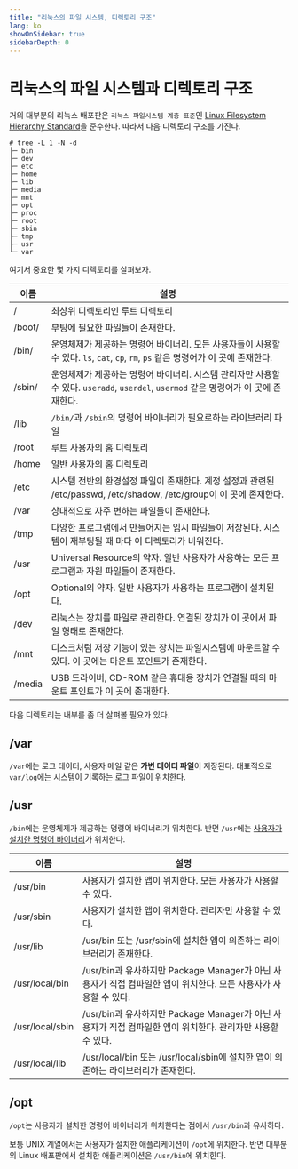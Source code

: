 ```yaml
---
title: "리눅스의 파일 시스템, 디렉토리 구조"
lang: ko
showOnSidebar: true
sidebarDepth: 0
---
```


# 리눅스의  파일 시스템과 디렉토리 구조
거의 대부분의 리눅스 배포판은 `리눅스 파일시스템 계층 표준`인 [Linux Filesystem Hierarchy Standard](https://ko.wikipedia.org/wiki/%ED%8C%8C%EC%9D%BC%EC%8B%9C%EC%8A%A4%ED%85%9C_%EA%B3%84%EC%B8%B5%EA%B5%AC%EC%A1%B0_%ED%91%9C%EC%A4%80)을 준수한다. 따라서 다음 디렉토리 구조를 가진다.

```
# tree -L 1 -N -d
├─ bin
├─ dev
├─ etc
├─ home
├─ lib
├─ media
├─ mnt
├─ opt
├─ proc
├─ root
├─ sbin
├─ tmp
├─ usr
└─ var
```

여기서 중요한 몇 가지 디렉토리를 살펴보자.

|이름|설명|
|------|---|
|/|최상위 디렉토리인 루트 디렉토리|
|/boot/|부팅에 필요한 파일들이 존재한다.|
|/bin/|운영체제가 제공하는 명령어 바이너리. 모든 사용자들이 사용할 수 있다. `ls`, `cat`, `cp`, `rm`, `ps` 같은 명령어가 이 곳에 존재한다.|
|/sbin/|운영체제가 제공하는 명령어 바이너리. 시스템 관리자만 사용할 수 있다. `useradd`, `userdel`, `usermod` 같은 명령어가 이 곳에 존재한다.|
|/lib|`/bin/`과 `/sbin`의 명령어 바이너리가 필요로하는 라이브러리 파일|
|/root|루트 사용자의 홈 디렉토리|
|/home|일반 사용자의 홈 디렉토리|
|/etc|시스템 전반의 환경설정 파일이 존재한다. 계정 설정과 관련된 /etc/passwd, /etc/shadow, /etc/group이 이 곳에 존재한다.|
|/var|상대적으로 자주 변하는 파일들이 존재한다.|
|/tmp|다양한 프로그램에서 만들어지는 임시 파일들이 저장된다. 시스템이 재부팅될 때 마다 이 디렉토리가 비워진다.|
|/usr|Universal Resource의 약자. 일반 사용자가 사용하는 모든 프로그램과 자원 파일들이 존재한다.|
|/opt|Optional의 약자. 일반 사용자가 사용하는 프로그램이 설치된다.|
|/dev|리눅스는 장치를 파일로 관리한다. 연결된 장치가 이 곳에서 파일 형태로 존재한다.|
|/mnt|디스크처럼 저장 기능이 있는 장치는 파일시스템에 마운트할 수 있다. 이 곳에는 마운트 포인트가 존재한다.|
|/media|USB 드라이버, CD-ROM 같은 휴대용 장치가 연결될 때의 마운트 포인트가 이 곳에 존재한다.|

다음 디렉토리는 내부를 좀 더 살펴볼 필요가 있다.

## /var
`/var`에는 로그 데이터, 사용자 메일 같은 <b>가변 데이터 파일</b>이 저장된다. 대표적으로 `var/log`에는 시스템이 기록하는 로그 파일이 위치한다.

## /usr
`/bin`에는 운영체제가 제공하는 명령어 바이너리가 위치한다. 반면 `/usr`에는 <u>사용자가 설치한 명령어 바이너리</u>가 위치한다.

|이름|설명|
|------|---|
|/usr/bin|사용자가 설치한 앱이 위치한다. 모든 사용자가 사용할 수 있다.|
|/usr/sbin|사용자가 설치한 앱이 위치한다. 관리자만 사용할 수 있다.|
|/usr/lib|/usr/bin 또는 /usr/sbin에 설치한 앱이 의존하는 라이브러리가 존재한다.|
|/usr/local/bin|/usr/bin과 유사하지만 Package Manager가 아닌 사용자가 직접 컴파일한 앱이 위치한다. 모든 사용자가 사용할 수 있다.|
|/usr/local/sbin|/usr/bin과 유사하지만 Package Manager가 아닌 사용자가 직접 컴파일한 앱이 위치한다. 관리자만 사용할 수 있다.|
|/usr/local/lib|/usr/local/bin 또는 /usr/local/sbin에 설치한 앱이 의존하는 라이브러리가 존재한다.|

## /opt
`/opt`는 사용자가 설치한 명령어 바이너리가 위치한다는 점에서 `/usr/bin`과 유사하다. 

보통 UNIX 계열에서는 사용자가 설치한 애플리케이션이 `/opt`에 위치한다. 반면 대부분의 Linux 배포판에서 설치한 애플리케이션은 `/usr/bin`에 위치힌다.